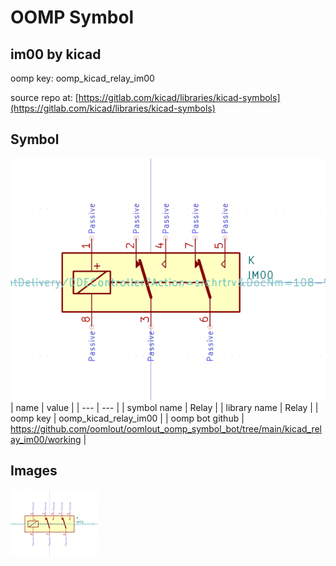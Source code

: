 # OOMP Symbol  
## im00  by kicad  
  
oomp key: oomp_kicad_relay_im00  
  
source repo at: [https://gitlab.com/kicad/libraries/kicad-symbols](https://gitlab.com/kicad/libraries/kicad-symbols)  
## Symbol  
  
[![working.png](working_600.png)](working.png)  
| name | value | 
| --- | --- | 
| symbol name | Relay | 
| library name | Relay | 
| oomp key | oomp_kicad_relay_im00 | 
| oomp bot github | https://github.com/oomlout/oomlout_oomp_symbol_bot/tree/main/kicad_relay_im00/working | 
## Images  
  
[![working.png](working_140.png)](working.png)  
